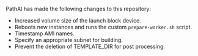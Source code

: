 PathAI has made the following changes to this repository:

- Increased volume size of the launch block device.
- Reboots new instances and runs the custom `prepare-worker.sh` script.
- Timestamp AMI names.
- Specify an appropriate subnet for building.
- Prevent the deletion of TEMPLATE_DIR for post processing.

